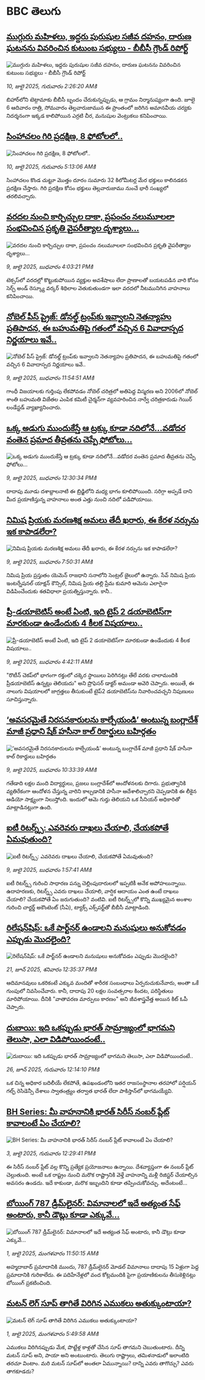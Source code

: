 # BBC తెలుగు## [ముగ్గురు మహిళలు, ఇద్దరు పురుషుల సజీవ దహనం, దారుణ ఘటనను వివరించిన కుటుంబ సభ్యులు - బీబీసీ గ్రౌండ్ రిపోర్ట్](https://www.bbc.com/telugu/articles/c3d1m0v80y0o?at_campaign=githubrss)![ముగ్గురు మహిళలు, ఇద్దరు పురుషుల సజీవ దహనం, దారుణ ఘటనను వివరించిన కుటుంబ సభ్యులు - బీబీసీ గ్రౌండ్ రిపోర్ట్](https://ichef.bbci.co.uk/ace/standard/240/cpsprodpb/1365/live/8a2da630-5d36-11f0-960d-e9f1088a89fe.jpg)_10, జులై 2025, గురువారం 2:26:20 AMకి_బిహార్‌లోని టెట్గామాకు బీబీసీ బృందం చేరుకున్నప్పుడు, ఆ గ్రామం నిర్మానుష్యంగా ఉంది. జూలై 6 ఆదివారం రాత్రి, సోమవారం తెల్లవారుజామున ఈ ప్రాంతంలో జరిగిన అమానవీయ చర్యకు నిదర్శనంగా ఇక్కడ కాలిపోయిన ఎర్రటి చీర, మనుషుల వెంట్రుకలు కనిపించాయి.## [సింహాచలం గిరి ప్రదక్షిణ, 8 ఫోటోలలో..](https://www.bbc.com/telugu/articles/c9dgv221484o?at_campaign=githubrss)![సింహాచలం గిరి ప్రదక్షిణ, 8 ఫోటోలలో..](https://ichef.bbci.co.uk/ace/standard/240/cpsprodpb/17c5/live/aa9c2f00-5d4e-11f0-960d-e9f1088a89fe.jpg)_10, జులై 2025, గురువారం 5:13:06 AMకి_సింహాచలం కొండ చుట్టూ మొత్తం దూరం సుమారు 32 కిలోమీటర్ల మేర భక్తులు కాలినడకన ప్రదక్షిణ చేస్తారు. గిరి ప్రదక్షిణ కోసం భక్తులు తెల్లవారుజాము నుంచే భారీ సంఖ్యలో తరలివచ్చారు.## [వరదల నుంచి కార్చిచ్చుల దాకా, ప్రపంచం నలుమూలలా సంభవించిన ప్రకృతి వైపరీత్యాల దృశ్యాలు...](https://www.bbc.com/telugu/articles/cqjq2yzqd19o?at_campaign=githubrss)![వరదల నుంచి కార్చిచ్చుల దాకా, ప్రపంచం నలుమూలలా సంభవించిన ప్రకృతి వైపరీత్యాల దృశ్యాలు...](https://ichef.bbci.co.uk/ace/standard/240/cpsprodpb/57d9/live/e361b590-5d25-11f0-b5c5-012c5796682d.jpg)_9, జులై 2025, బుధవారం 4:03:21 PMకి_టెక్సస్‌లో వరదల్లో కొట్టుకుపోయిన వ్యక్తుల అవశేషాలు లేదా ప్రాణాలతో బయటపడిన వారి కోసం సెర్చ్ అండ్ రెస్క్యూ వర్కర్ శిథిలాల వెతుకుతుండగా ఇలా వరదలో నీటమునిగిన వాహనాలు కనిపించాయి.## [నోబెల్‌ పీస్‌ ప్రైజ్: డోనల్డ్ ట్రంప్‌కు ఇవ్వాలని నెతన్యాహు ప్రతిపాదన, ఈ బహుమతిపై గతంలో వచ్చిన 6 వివాదాస్పద నిర్ణయాలు ఇవే..](https://www.bbc.com/telugu/articles/cp8205y40leo?at_campaign=githubrss)![నోబెల్‌ పీస్‌ ప్రైజ్: డోనల్డ్ ట్రంప్‌కు ఇవ్వాలని నెతన్యాహు ప్రతిపాదన, ఈ బహుమతిపై గతంలో వచ్చిన 6 వివాదాస్పద నిర్ణయాలు ఇవే..](https://ichef.bbci.co.uk/ace/ws/240/cpsprodpb/a89f/live/f984c580-5ca6-11f0-b8c6-458cd8075fd5.jpg)_9, జులై 2025, బుధవారం 11:54:51 AMకి_గాంధీ విజయాలకు గుర్తింపు లేకపోవడం నోబెల్ చరిత్రలో అతిపెద్ద విస్మరణ అని 2006లో నోబెల్ శాంతి బహుమతి విజేతల ఎంపిక కమిటీ చైర్మన్‌గా వ్యవహరించిన నార్వే చరిత్రకారుడు గెయిర్ లండేస్టడ్ వ్యాఖ్యానించారు.## [ఒక్క అడుగు ముందుకేస్తే ఆ ట్రక్కు కూడా నదిలోనే...వడోదర వంతెన ప్రమాద తీవ్రతను చెప్పే ఫోటోలు...](https://www.bbc.com/telugu/articles/cvgw5wv3xryo?at_campaign=githubrss)![ఒక్క అడుగు ముందుకేస్తే ఆ ట్రక్కు కూడా నదిలోనే...వడోదర వంతెన ప్రమాద తీవ్రతను చెప్పే ఫోటోలు...](https://ichef.bbci.co.uk/ace/ws/240/cpsprodpb/9230/live/fcf4dda0-5cb4-11f0-ae37-a7df7603ca40.jpg)_9, జులై 2025, బుధవారం 12:30:34 PMకి_దాదాపు మూడు దశాబ్దాలనాటి ఈ బ్రిడ్జిలోని మధ్య భాగం కూలిపోయింది. సరిగ్గా అప్పడే దాని మీద ప్రయాణిస్తున్న వాహనాలు అంత ఎత్తు నుంచి నదిలో పడిపోయాయి.## [నిమిష ప్రియకు మరణశిక్ష అమలు తేదీ ఖరారు, ఈ కేరళ నర్సును ఇక కాపాడలేరా?](https://www.bbc.com/telugu/articles/c98jpg64py7o?at_campaign=githubrss)![నిమిష ప్రియకు మరణశిక్ష అమలు తేదీ ఖరారు, ఈ కేరళ నర్సును ఇక కాపాడలేరా?](https://ichef.bbci.co.uk/ace/ws/240/cpsprodpb/ef4e/live/7c3d61e0-5c97-11f0-960d-e9f1088a89fe.png)_9, జులై 2025, బుధవారం 7:50:31 AMకి_నిమిష ప్రియ ప్రస్తుతం యెమెన్ రాజధాని సనాలోని సెంట్రల్ జైలులో ఉన్నారు. సేవ్ నిమిష ప్రియ ఇంటర్నేషనల్ యాక్షన్ కౌన్సిల్, నిమిష ప్రియ తల్లి ప్రేమ కుమారి ఆమెను ఎలాగైనా విడిపించేందుకు శతవిధాలా ప్రయత్నిస్తున్నారు. కానీ..## [ప్రీ-డయాబెటిస్ అంటే ఏంటి, ఇది టైప్ 2 డయాబెటిస్‌గా మారకుండా ఉండేందుకు 4 కీలక విషయాలు..](https://www.bbc.com/telugu/articles/cy7nv46n15yo?at_campaign=githubrss)![ప్రీ-డయాబెటిస్ అంటే ఏంటి, ఇది టైప్ 2 డయాబెటిస్‌గా మారకుండా ఉండేందుకు 4 కీలక విషయాలు..](https://ichef.bbci.co.uk/ace/ws/240/cpsprodpb/153f/live/c3b9a0d0-5beb-11f0-960d-e9f1088a89fe.jpg)_9, జులై 2025, బుధవారం 4:42:11 AMకి_"రొటీన్ చెకప్‌లో భాగంగా రక్తంలో చక్కెర స్థాయిలు పెరిగినట్లు తేలే వరకు చాలామందికి ప్రీడయాబెటిస్‌ ఉన్నట్లు తెలియదు" అని ప్రొఫెసర్ డాక్టర్ అమండా అవెరి చెప్పారు. అయితే, ఈ నాలుగు విషయాలలో జాగ్రత్తలు తీసుకుంటే టైప్2 డయాబెటిస్‌ను నివారించవచ్చని నిపుణులు సూచిస్తున్నారు.## [‘అవసరమైతే నిరసనకారులను కాల్చేయండి’ అంటున్న బంగ్లాదేశ్ మాజీ ప్రధాని షేక్ హసీనా కాల్ రికార్డులు బహిర్గతం](https://www.bbc.com/telugu/articles/cvg4p52vd7jo?at_campaign=githubrss)![‘అవసరమైతే నిరసనకారులను కాల్చేయండి’ అంటున్న బంగ్లాదేశ్ మాజీ ప్రధాని షేక్ హసీనా కాల్ రికార్డులు బహిర్గతం](https://ichef.bbci.co.uk/ace/standard/240/cpsprodpb/355e/live/d8177c70-5cb1-11f0-960d-e9f1088a89fe.jpg)_9, జులై 2025, బుధవారం 10:33:39 AMకి_గతేడాది లక్షల మంది విద్యార్థులు, ప్రజలు బంగ్లాదేశ్‌లో ఆందోళనలకు దిగారు. ప్రభుత్వానికి వ్యతిరేకంగా ఆందోళన చేస్తున్న వారిని కాల్చడానికి హసీనా ఆదేశాలిచ్చారని చెప్పడానికి ఈ లీకైన ఆడియో సాక్ష్యంగా నిలుస్తోంది. ఇందులో ఆమె గుర్తు తెలియని ఒక సీనియర్ అధికారితో మాట్లాడినట్లుగా ఉంది.## [ఐటీ రిటర్న్స్:  ఎవరెవరు దాఖలు చేయాలి, చేయకపోతే ఏమవుతుంది?](https://www.bbc.com/telugu/articles/c1k8pdy3dygo?at_campaign=githubrss)![ఐటీ రిటర్న్స్:  ఎవరెవరు దాఖలు చేయాలి, చేయకపోతే ఏమవుతుంది?](https://ichef.bbci.co.uk/ace/ws/240/cpsprodpb/812b/live/a46fb150-5c14-11f0-960d-e9f1088a89fe.png)_9, జులై 2025, బుధవారం 1:57:41 AMకి_ఐటీ రిటర్న్స్ గురించి సాధారణ పన్ను చెల్లింపుదారులలో ఇప్పటికీ అనేక అపోహలున్నాయి. ఉదాహరణకు, రిటర్న్స్ ఎవరు దాఖలు చేయాలి, వార్షిక ఆదాయం ఎంత ఉంటే దాఖలు చేయాలి? చేయకపోతే ఏం జరుగుతుంది? వంటివి. 
ఐటీ రిటర్న్స్‌‌లో కొన్ని ముఖ్యమైన అంశాల గురించి చార్టర్డ్ అకౌంటెంట్ (సీఏ), ట్యాక్స్ ఎక్స్‌పర్ట్‌తో బీబీసీ మాట్లాడింది.## [రిలేషన్‌షిప్: ఒకే పార్ట్‌నర్ ఉండాలని మనుషులు అనుకోవడం ఎప్పుడు మొదలైంది?](https://www.bbc.com/telugu/articles/c62d4j0748vo?at_campaign=githubrss)![రిలేషన్‌షిప్: ఒకే పార్ట్‌నర్ ఉండాలని మనుషులు అనుకోవడం ఎప్పుడు మొదలైంది?](https://ichef.bbci.co.uk/ace/ws/240/cpsprodpb/49dd/live/f64ee1d0-4f53-11f0-a872-8baf78f7d38b.jpg)_21, జూన్ 2025, శనివారం 12:35:37 PMకి_ఆదిమానవులు ఒకరికంటే ఎక్కువ మందితో శారీరక సంబంధాలు ఏర్పరుచుకునేవారు, అంతా ఒకే గుంపులో నివసించేవారు. కానీ, దాదాపు 20 లక్షల సంవత్సరాల కిందట, పరిస్థితులు మారిపోయాయి. దీనికి "వాతావరణ మార్పులు కారణం" అని జీవశాస్త్రవేత్త అయిన కిట్ ఓపీ చెప్పారు.## [దుబాయి: ఇది ఒకప్పుడు భారత్ సామ్రాజ్యంలో భాగమని తెలుసా, ఎలా విడిపోయిందంటే..](https://www.bbc.com/telugu/articles/ce83x3rekyyo?at_campaign=githubrss)![దుబాయి: ఇది ఒకప్పుడు భారత్ సామ్రాజ్యంలో భాగమని తెలుసా, ఎలా విడిపోయిందంటే..](https://ichef.bbci.co.uk/ace/ws/240/cpsprodpb/89c1/live/fbe80b80-5282-11f0-809e-059b7ea85131.jpg)_26, జూన్ 2025, గురువారం 12:14:10 PMకి_ఒక చిన్న అధికార బదిలీయే లేకపోతే, ఉపఖండంలోని ఇతర రాజసంస్థానాల తరహాలో  పర్షియన్ గల్ఫ్ రెసిడెన్సీ దేశాలు స్వాతంత్ర్యం తర్వాత భారత్ లేదా పాకిస్తాన్‌లో భాగమయ్యేవి.## [BH Series: మీ వాహనానికి భారత్ సిరీస్ నంబర్ ప్లేట్ కావాలంటే ఏం చేయాలి?](https://www.bbc.com/telugu/articles/c9dg040gzv6o?at_campaign=githubrss)![BH Series: మీ వాహనానికి భారత్ సిరీస్ నంబర్ ప్లేట్ కావాలంటే ఏం చేయాలి?](https://ichef.bbci.co.uk/ace/ws/240/cpsprodpb/c5c0/live/7facfba0-5801-11f0-b5c5-012c5796682d.jpg)_3, జులై 2025, గురువారం 12:29:41 PMకి_ఈ సిరీస్ నంబర్ ప్లేట్ వల్ల కొన్ని ప్రత్యేక ప్రయోజనాలు ఉన్నాయి. దేశవ్యాప్తంగా ఈ నంబర్ ప్లేట్ చెల్లుతుంది. అంటే ఒక రాష్ట్రం నుంచి మరొక రాష్ట్రానికి వెళ్తే వాహనాన్ని మళ్లీ రిజిస్టర్ చేయాల్సిన అవసరం ఉండదు. ఇదే కాకుండా, మరొక ఇబ్బందిని కూడా తప్పించుకోవచ్చు. అదేంటంటే...## [బోయింగ్ 787 డ్రీమ్‌లైనర్: విమానాలలో ఇదే అత్యంత సేఫ్ అంటారు, కానీ డౌట్లు కూడా ఎక్కువే...](https://www.bbc.com/telugu/articles/c8d664g0dz9o?at_campaign=githubrss)![బోయింగ్ 787 డ్రీమ్‌లైనర్: విమానాలలో ఇదే అత్యంత సేఫ్ అంటారు, కానీ డౌట్లు కూడా ఎక్కువే...](https://ichef.bbci.co.uk/ace/ws/240/cpsprodpb/aebe/live/0ad87b80-5674-11f0-95fc-edf89039c20a.jpg)_1, జులై 2025, మంగళవారం 11:50:15 AMకి_అహ్మదాబాద్ ప్రమాదానికి ముందు, 787 డ్రీమ్‌లైనర్ మోడల్ విమానాలు దాదాపు 15 ఏళ్లుగా పెద్ద ప్రమాదానికి గురికాలేదు. ఈ పదిహేనేళ్లలో వంద కోట్లమందికి  పైగా ప్రయాణికులను తీసుకెళ్లినట్లు బోయింగ్ ప్రకటించింది.## [మటన్ లెగ్ సూప్ తాగితే విరిగిన ఎముకలు అతుక్కుంటాయా?](https://www.bbc.com/telugu/articles/c0l4g92j8kzo?at_campaign=githubrss)![మటన్ లెగ్ సూప్ తాగితే విరిగిన ఎముకలు అతుక్కుంటాయా?](https://ichef.bbci.co.uk/ace/ws/240/cpsprodpb/cffe/live/00bf0e40-4f7e-11f0-8c47-237c2e4015f5.jpg)_1, జులై 2025, మంగళవారం 5:49:58 AMకి_ఎముకలు విరిగినప్పుడు మేక, పొట్టేళ్ల కాళ్లతో చేసిన సూప్ తాగమని చెబుతుంటారు. దీన్ని మటన్ సూప్ అని, పాయా అని అంటుంటారు. తెలుగు రాష్ట్రాలు, తమిళనాడులో ఇలాంటిది తరచూ వింటాం. మరి మటన్ సూప్‌లో అంతలా ఏమున్నాయి? దాన్ని ఎవరు తాగొచ్చు? ఎవరు తాగకూడదు?